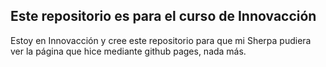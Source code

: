## Este repositorio es para el curso de Innovacción

Estoy en Innovacción y cree este repositorio para que mi Sherpa pudiera ver la página que hice mediante github pages, nada más.
